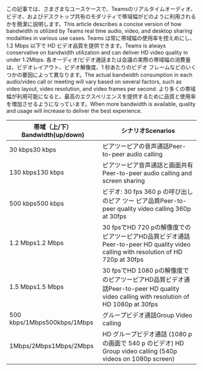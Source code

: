 <span data-ttu-id="e9157-101">この記事では、さまざまなユースケースで、Teamsのリアルタイムオーディオ、ビデオ、およびデスクトップ共有のモダリティで帯域幅がどのように利用されるかを簡潔に説明します。</span><span class="sxs-lookup"><span data-stu-id="e9157-101">This article describes a concise version of how bandwidth is utilized by Teams real time audio, video, and desktop sharing modalities in various use cases.</span></span> <span data-ttu-id="e9157-102">Teams は常に帯域幅の使用率を控えめにし、1.2 Mbps 以下で HD ビデオ品質を提供できます。</span><span class="sxs-lookup"><span data-stu-id="e9157-102">Teams is always conservative on bandwidth utilization and can deliver HD video quality in under 1.2Mbps.</span></span> <span data-ttu-id="e9157-103">各オーディオ/ビデオ通話または会議の実際の帯域幅の消費量は、ビデオレイアウト、ビデオ解像度、1 秒あたりのビデオ フレームなどのいくつかの要因によって異なります。</span><span class="sxs-lookup"><span data-stu-id="e9157-103">The actual bandwidth consumption in each audio/video call or meeting will vary based on several factors, such as video layout, video resolution, and video frames per second.</span></span> <span data-ttu-id="e9157-104">より多くの帯域幅が利用可能になると、最高のエクスペリエンスを提供するために品質と使用率を増加させるようになっています。</span><span class="sxs-lookup"><span data-stu-id="e9157-104">When more bandwidth is available, quality and usage will increase to deliver the best experience.</span></span>


|<span data-ttu-id="e9157-105">帯域（上/下）</span><span class="sxs-lookup"><span data-stu-id="e9157-105">Bandwidth(up/down)</span></span> |<span data-ttu-id="e9157-106">シナリオ</span><span class="sxs-lookup"><span data-stu-id="e9157-106">Scenarios</span></span> |
|---|---|
|<span data-ttu-id="e9157-107">30 kbps</span><span class="sxs-lookup"><span data-stu-id="e9157-107">30 kbps</span></span> |<span data-ttu-id="e9157-108">ピアツーピアの音声通話</span><span class="sxs-lookup"><span data-stu-id="e9157-108">Peer-to-peer audio calling</span></span> |
|<span data-ttu-id="e9157-109">130 kbps</span><span class="sxs-lookup"><span data-stu-id="e9157-109">130 kbps</span></span> |<span data-ttu-id="e9157-110">ピアツーピア音声通話と画面共有</span><span class="sxs-lookup"><span data-stu-id="e9157-110">Peer-to-peer audio calling and screen sharing</span></span> |
|<span data-ttu-id="e9157-111">500 kbps</span><span class="sxs-lookup"><span data-stu-id="e9157-111">500 kbps</span></span> |<span data-ttu-id="e9157-112">ビデオ: 30 fps 360 p の呼び出しのピア ツー ピア品質</span><span class="sxs-lookup"><span data-stu-id="e9157-112">Peer-to-peer quality video calling 360p at 30fps</span></span> |
|<span data-ttu-id="e9157-113">1.2 Mbps</span><span class="sxs-lookup"><span data-stu-id="e9157-113">1.2 Mbps</span></span> |<span data-ttu-id="e9157-114">30 fpsでHD 720 pの解像度でのピアツーピアHD品質ビデオ通話</span><span class="sxs-lookup"><span data-stu-id="e9157-114">Peer-to-peer HD quality video calling with resolution of HD 720p at 30fps</span></span> |
|<span data-ttu-id="e9157-115">1.5 Mbps</span><span class="sxs-lookup"><span data-stu-id="e9157-115">1.5 Mbps</span></span> |<span data-ttu-id="e9157-116">30 fpsでHD 1080 pの解像度でのピアツーピアHD品質ビデオ通話</span><span class="sxs-lookup"><span data-stu-id="e9157-116">Peer-to-peer HD quality video calling with resolution of HD 1080p at 30fps</span></span> |
|<span data-ttu-id="e9157-117">500 kbps/1Mbps</span><span class="sxs-lookup"><span data-stu-id="e9157-117">500kbps/1Mbps</span></span> |<span data-ttu-id="e9157-118">グループビデオ通話</span><span class="sxs-lookup"><span data-stu-id="e9157-118">Group Video calling</span></span> |
|<span data-ttu-id="e9157-119">1Mbps/2Mbps</span><span class="sxs-lookup"><span data-stu-id="e9157-119">1Mbps/2Mbps</span></span> |<span data-ttu-id="e9157-120">HD グループビデオ通話 (1080 p の画面で 540 p のビデオ) </span><span class="sxs-lookup"><span data-stu-id="e9157-120">HD Group video calling (540p videos on 1080p screen)</span></span> |
